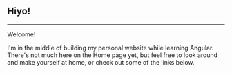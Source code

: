 ## Hiyo!
---

Welcome!

I'm in the middle of building my personal website while learning Angular.  There's not much here on the Home page yet, but feel free to look around and make yourself at home, or check out some of the links below.